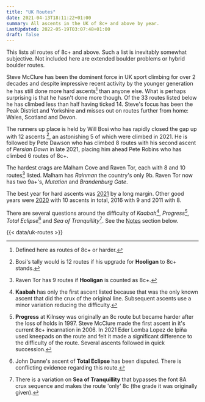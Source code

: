 ```yaml
---
title: "UK Routes"
date: 2021-04-13T18:11:22+01:00
summary: All ascents in the UK of 8c+ and above by year.
LastUpdated: 2022-05-19T03:07:48+01:00
draft: false
---
```


This lists all routes of 8c+ and above. Such a list is inevitably somewhat subjective. Not included here are extended boulder problems or hybrid boulder routes.



Steve McClure has been the dominent force in UK sport climbing for over 2 decades and despite impressive recent activity by the younger generation he has still done more hard ascents[^1a] than anyone else. What is perhaps surprising is that he hasn't done more though. Of the 33 routes listed below he has climbed less than half having ticked 14. Steve's focus has been the Peak District and Yorkshire and misses out on routes further from home: Wales, Scotland and Devon. 

The runners up place is held by Will Bosi who has rapidly closed the gap up with 12 ascents [^1], an astonishing 5 of which were climbed in 2021. He is followed by Pete Dawson who has climbed 8 routes with his second ascent of *Persian Dawn* in late 2021, placing him ahead Pete Robins who has climbed 6 routes of 8c+.

The hardest crags are Malham Cove and Raven Tor, each with 8 and 10 routes[^2] listed. Malham has *Rainman* the country's only 9b. Raven Tor now has two 9a+'s, *Mutation* and *Brandenburg Gate*.

The best year for hard ascents was [2021](/articles/2021/) by a long margin. Other good years were [2020](/articles/hardest-of-2020/) with 10 ascents in total, 2016 with 9 and 2011 with 8.

There are several questions around the difficulty of *Kaabah*[^3], *Progress*[^4], *Total Eclipse*[^5] and *Sea of Tranquillity*[^6]. See the [Notes](#notes) section below. 

{{< data/uk-routes >}}



[^1a]: Defined here as routes of 8c+ or harder.

[^1]: Bosi's tally would is 12 routes if his upgrade for **Hooligan** to 8c+ stands.

[^2]: Raven Tor has 9 routes if **Hooligan** is counted as 8c+.


[^3]: **Kaabah** has only the first ascent listed because that was the only known ascent that did the crux of the original line. Subsequent ascents use a minor variation reducing the difficulty.

[^4]: **Progress** at Kilnsey was originally an 8c route but became harder after the loss of holds in 1997. Steve McClure made the first ascent in it's current 8c+ incarnation in 2006. In 2021 Eder Lomba Lopez de Ipiña used kneepads on the route and felt it made a significant difference to the difficulty of the route. Several ascents followed in quick succession.

[^5]: John Dunne's ascent of **Total Eclipse** has been disputed. There is conflicting evidence regarding this route.

[^6]: There is a variation on **Sea of Tranquillity** that bypasses the font 8A crux sequence and makes the route 'only' 8c (the grade it was originally given). 
